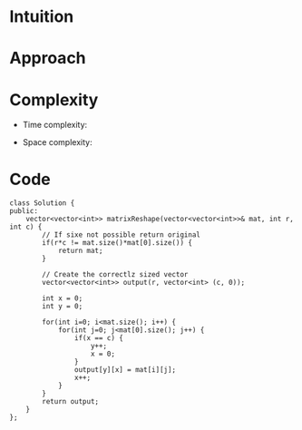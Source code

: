 # Intuition
<!-- Describe your first thoughts on how to solve this problem. -->

# Approach
<!-- Describe your approach to solving the problem. -->

# Complexity
- Time complexity:
<!-- Add your time complexity here, e.g. $$O(n)$$ -->

- Space complexity:
<!-- Add your space complexity here, e.g. $$O(n)$$ -->

# Code
```
class Solution {
public:
    vector<vector<int>> matrixReshape(vector<vector<int>>& mat, int r, int c) {
        // If sixe not possible return original
        if(r*c != mat.size()*mat[0].size()) {
            return mat;
        }
        
        // Create the correctlz sized vector
        vector<vector<int>> output(r, vector<int> (c, 0));
        
        int x = 0;
        int y = 0;

        for(int i=0; i<mat.size(); i++) {
            for(int j=0; j<mat[0].size(); j++) {
                if(x == c) {
                    y++;
                    x = 0;
                }
                output[y][x] = mat[i][j];
                x++;
            }
        }
        return output;
    }
};
```
